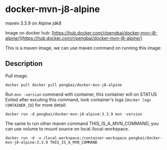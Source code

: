 # docker-mvn-j8-alpine
maven 3.3.9 on Alpine jdk8

Image on docker hub: [https://hub.docker.com/r/pengbai/docker-mvn-j8-alpine/](https://hub.docker.com/r/pengbai/docker-mvn-j8-alpine/)

This is a maven image, we can use maven command on running this image:

## Description

Pull image:
```
docker pull docker pull pengbai/docker-mvn-j8-alpine
```

Run ```mvn -version``` command with container, this container will on STATUS Exited after excuting this command, look container's logs (```docker logs CONTAINER_ID```) for more detail:
```
docker run -d pengbai/docker-mvn-j8-alpine:3.3.9 mvn -version
```

The same to run other maven command THIS_IS_A_MVN_COMMAND, you can use volume to mount source on local /local-workspace.
```
docker run -d -v /local-workspace:/container-workspace pengbai/docker-mvn-j8-alpine:3.3.9 THIS_IS_A_MVN_COMMAND
```

